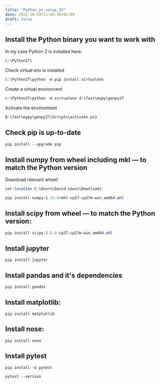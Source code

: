 ```yaml
---
title: "Python_pc_setup_IV"
date: 2022-10-19T11:05:39+01:00
draft: false
---
```



## Install the Python binary you want to work with

In my case Python 2 is installed here:
```powershell
c:\Python27\
```

Check virtual env is installed
```powershell
c:\Python27\python -m pip install virtualenv
```


Create a virtual environvent
```powershell
c:\Python27\python -m virtualenv d:\fast\mypy\genpy27
```


Activate the environment
```powershell
D:\fast\mypy\genpy27\Scripts\activate.ps1
```

## Check pip is up-to-date

```powershell
pip install --upgrade pip
```

## Install numpy from wheel including mkl &mdash; to match the Python version
Download relevant wheel:

```powershell
set-location C:\Users\David Lewis\Downloads
```

```powershell
pip install numpy-1.14.0+mkl-cp27-cp27m-win_amd64.whl
```

## Install scipy from wheel &mdash; to match the Python version:

```powershell
pip install scipy-1.0.0-cp27-cp27m-win_amd64.whl
```

## Install jupyter
```shell
pip install jupyter
```

## Install pandas and it's dependencies

```shell
pip install pandas
```

## Install matplotlib:

```shell
pip install matplotlib
```

## Install nose:
```shell
pip install nose
```

## Install pytest
```shell
pip install -U pytest
```

```shell
pytest --version
```
